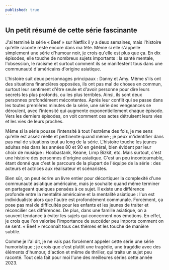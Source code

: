 ```yaml
---
published: true
---
```

## Un petit résumé de cette série fascinante

J'ai terminé la série « Beef » sur Netflix il y a deux semaines, mais l'histoire qu'elle raconte reste encore dans ma tête. Même si elle s'appelle simplement une série d'humour noir, je crois qu'elle est plus que ça. En dix épisodes, elle touche de nombreux sujets importants : la santé mentale, l'obsession, le racisme et surtout comment ils se manifestent tous dans une communauté d'américains d'origine asiatique.

L'histoire suit deux personnages principaux : Danny et Amy. Même s'ils ont des situations financières opposées, ils ont pas mal de choses en commun, surtout leur sentiment d'être seule et d'avoir personne pour dire leurs secrets les plus profonds, ou les plus terribles. Ainsi, ils sont deux personnes profondément mécontentes. Après leur conflit qui se passe dans les toutes premières minutes de la série, une série des vengeances se déroulent, avec l'intensité qui augmente exponentiellement chaque épisode. Vers les derniers épisodes, on voit comment ces actes détruisent leurs vies et les vies de leurs proches.

Même si la série pousse l'intensité à tout l'extrême des fois, je me sens qu'elle est assez réelle et pertinente quand même ; je peux m'identifier dans pas mal de situations tout au long de la série. L'histoire touche les jeunes adultes nés dans les années 80 et 90 en général, bien évident par leur choix de musique : Hoobastank, Keane, Limp Bizkit, etc. Mais surtout, c'est une histoire des personnes d'origine asiatique. C'est un peu incontournable, étant donné que c'est le parcours de la plupart de l'équipe de la série : des acteurs et actrices aux réalisateur et scénaristes.

Bien sûr, on peut écrire un livre entier pour décortiquer la complexité d'une communauté asiatique américaine, mais je souhaite quand même terminer en partageant quelques pensées à ce sujet. Il existe une différence profonde entre la mentalité américaine et la mentalité asiatique : l'un est individualiste alors que l'autre est profondément communale. Forcément, ça pose pas mal de difficultés pour les enfants et les jeunes de traiter et réconcilier ces différences. De plus, dans une famille asiatique, on a souvent tendance à éviter les sujets qui concernent nos émotions. En effet, je crois que l'on valorise l'importance de succéder peu importe comment on se sent. « Beef » reconnaît tous ces thèmes et les touche de manière subtile.

Comme je l'ai dit, je ne vais pas forcément appeler cette série une série humoristique ; je crois que c'est plutôt une tragédie, une tragédie avec des éléments d'humour, d'action et même de thriller, qui traite un sujet peu raconté. Tout cela fait pour moi l'une des meilleures séries cette année 2023.